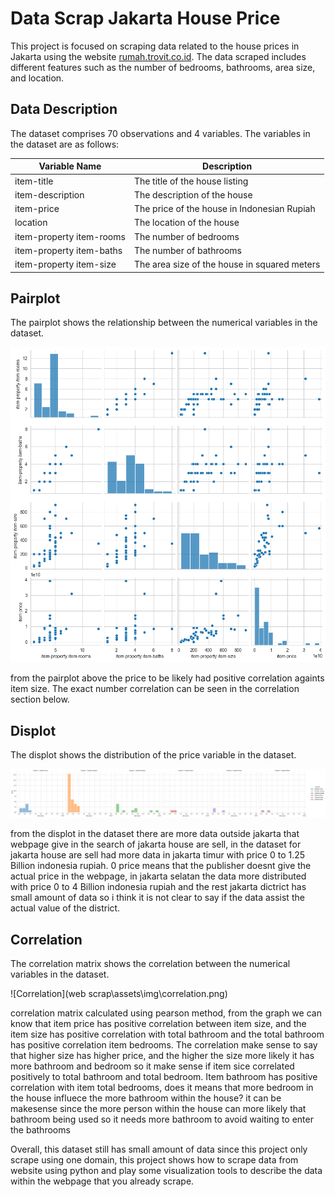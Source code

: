 # Data Scrap Jakarta House Price

This project is focused on scraping data related to the house prices in Jakarta using the website [rumah.trovit.co.id](https://rumah.trovit.co.id/). The data scraped includes different features such as the number of bedrooms, bathrooms, area size, and location.

## Data Description

The dataset comprises 70 observations and 4 variables. The variables in the dataset are as follows:

| Variable Name | Description |
| --- | --- |
| item-title | The title of the house listing |
| item-description | The description of the house |
| item-price | The price of the house in Indonesian Rupiah |
| location | The location of the house |
| item-property item-rooms | The number of bedrooms |
| item-property item-baths | The number of bathrooms |
| item-property item-size	 | The area size of the house in squared meters |

## Pairplot

The pairplot shows the relationship between the numerical variables in the dataset.

![Pairplot](assets\img\pairplot.png)

from the pairplot above the price to be likely had positive correlation againts item size. The exact number correlation can be seen in the correlation section below.

## Displot

The displot shows the distribution of the price variable in the dataset.

![Displot](assets\img\displot.png)

from the displot in the dataset there are more data outside jakarta that webpage give in the search of jakarta house are sell, in the dataset for jakarta house are sell had more data in jakarta timur with price 0 to 1.25 Billion indonesia rupiah. 0 price means that the publisher doesnt give the actual price in the webpage, in jakarta selatan the data more distributed with price 0 to 4 Billion indonesia rupiah and the rest jakarta dictrict has small amount of data so i think it is not clear to say if the data assist the actual value of the district.

## Correlation

The correlation matrix shows the correlation between the numerical variables in the dataset.

![Correlation](web scrap\assets\img\correlation.png)

correlation matrix calculated using pearson method, from the graph we can know that item price has positive correlation between item size, and the item size has positive correlation with total bathroom and the total bathroom has positive correlation item bedrooms. The correlation make sense to say that higher size has higher price, and the higher the size more likely it has more bathroom and bedroom so it make sense if item sice correlated positively to total bathroom and total bedroom. Item bathroom has positive correlation with item total bedrooms, does it means that more bedroom in the house influece the more bathroom within the house? it can be makesense since the more person within the house can more likely that bathroom being used so it needs more bathroom to avoid waiting to enter the bathrooms

Overall, this dataset still has small amount of data since this project only scrape using one domain, this project shows how to scrape data from website using python and play some visualization tools to describe the data within the webpage that you already scrape.